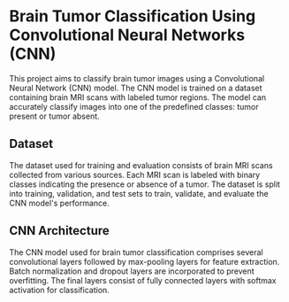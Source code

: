 # Brain Tumor Classification Using Convolutional Neural Networks (CNN)

This project aims to classify brain tumor images using a Convolutional Neural Network (CNN) model. The CNN model is trained on a dataset containing brain MRI scans with labeled tumor regions. The model can accurately classify images into one of the predefined classes: tumor present or tumor absent.

## Dataset
The dataset used for training and evaluation consists of brain MRI scans collected from various sources. Each MRI scan is labeled with binary classes indicating the presence or absence of a tumor. The dataset is split into training, validation, and test sets to train, validate, and evaluate the CNN model's performance.

## CNN Architecture
The CNN model used for brain tumor classification comprises several convolutional layers followed by max-pooling layers for feature extraction. Batch normalization and dropout layers are incorporated to prevent overfitting. The final layers consist of fully connected layers with softmax activation for classification.
